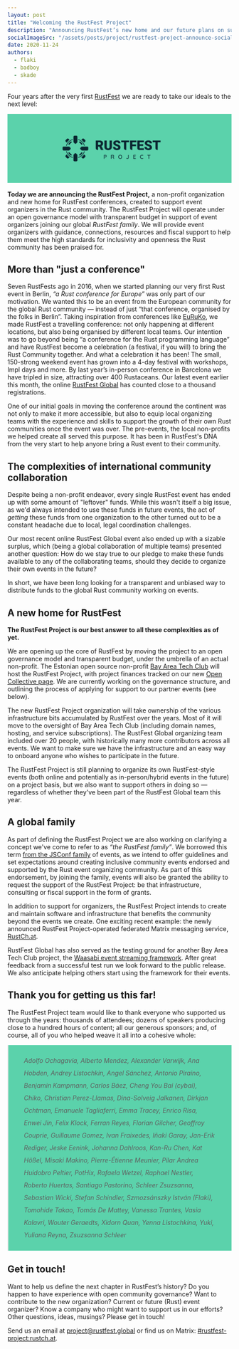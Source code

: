 ```yaml
---
layout: post
title: "Welcoming the RustFest Project"
description: "Announcing RustFest’s new home and our future plans on supporting the global Rust event community"
socialImageSrc: "/assets/posts/project/rustfest-project-announce-social.png"
date: 2020-11-24
authors:
  - flaki
  - badboy
  - skade
---
```


Four years after the very first [RustFest](https://2016.rustfest.eu/) we are ready to take our ideals to the next level:

<p style="text-align:center">
<a href="https://opencollective.com/rustfest" target="_blank">
<img src="/assets/posts/project/rustfest-project-header.png" alt="Logo: RustFest Project">
</a>
</p>

**Today we are announcing the RustFest Project,** a non-profit organization and new home for RustFest conferences, created to support event organizers in the Rust community. The RustFest Project will operate under an open governance model with transparent budget in support of event organizers joining our global *RustFest family*. We will provide event organizers with guidance, connections, resources and fiscal support to help them meet the high standards for inclusivity and openness the Rust community has been praised for.

## **More than "just a conference"**

Seven RustFests ago in 2016, when we started planning our very first Rust event in Berlin, *“a Rust conference for Europe”* was only part of our motivation. We wanted this to be an event from the European community for the global Rust community — instead of just “that conference, organised by the folks in Berlin”. Taking inspiration from conferences like [EuRuKo](https://euruko.org), we made RustFest a travelling conference: not only happening at different locations, but also being organised by different local teams. Our intention was to go beyond being “a conference for the Rust programming language” and have RustFest become a celebration (a festival, if you will) to bring the Rust Community together. And what a celebration it has been! The small, 150-strong weekend event has grown into a 4-day festival with workshops, Impl days and more. By last year’s in-person conference in Barcelona we have tripled in size, attracting over 400 Rustaceans. Our latest event earlier this month, the online [RustFest Global](https://rustfest.global) has counted close to a thousand registrations.

One of our initial goals in moving the conference around the continent was not only to make it more accessible, but also to equip local organizing teams with the experience and skills to support the growth of their own Rust communities once the event was over. The pre-events, the local non-profits we helped create all served this purpose. It has been in RustFest's DNA from the very start to help anyone bring a Rust event to their community.

## **The complexities of international community collaboration**

Despite being a non-profit endeavor, every single RustFest event has ended up with some amount of "leftover" funds. While this wasn't itself a big issue, as we'd always intended to use these funds in future events, the act of *getting* these funds from one organization to the other turned out to be a constant headache due to local, legal coordination challenges.

Our most recent online RustFest Global event also ended up with a sizable surplus, which (being a global collaboration of multiple teams) presented another question: How do we stay true to our pledge to make these funds available to any of the collaborating teams, should they decide to organize their own events in the future?

In short, we have been long looking for a transparent and unbiased way to distribute funds to the global Rust community working on events.

## **A new home for RustFest**

**The RustFest Project is our best answer to all these complexities as of yet.**

We are opening up the core of RustFest by moving the project to an open governance model and transparent budget, under the umbrella of an actual non-profit. The Estonian open source non-profit [Bay Area Tech Club](https://baytech.community/) will host the RustFest Project, with project finances tracked on our new [Open Collective page](https://opencollective.com/rustfest/). We are currently working on the governance structure, and outlining the process of applying for support to our partner events (see below).

The new RustFest Project organization will take ownership of the various infrastructure bits accumulated by RustFest over the years. Most of it will move to the oversight of Bay Area Tech Club (including domain names, hosting, and service subscriptions). The RustFest Global organizing team included over 20 people, with historically many more contributors across all events. We want to make sure we have the infrastructure and an easy way to onboard anyone who wishes to participate in the future.

The RustFest Project is still planning to organize its own RustFest-style events (both online and potentially as in-person/hybrid events in the future) on a project basis, but we also want to support others in doing so — regardless of whether they've been part of the RustFest Global team this year.

## **A global family**

As part of defining the RustFest Project we are also working on clarifying a concept we've come to refer to as *“the RustFest family”*. We borrowed this term [from the JSConf family](https://jsconf.com/i-want-to-run-a-jsconf.html) of events, as we intend to offer guidelines and set expectations around creating inclusive community events endorsed and supported by the Rust event organizing community. As part of this endorsement, by joining the family, events will also be granted the ability to request the support of the RustFest Project: be that infrastructure, consulting or fiscal support in the form of grants.

In addition to support for organizers, the RustFest Project intends to create and maintain software and infrastructure that benefits the community beyond the events we create. One exciting recent example: the newly announced RustFest Project-operated federated Matrix messaging service, [RustCh.at](https://rustch.at/).

RustFest Global has also served as the testing ground for another Bay Area Tech Club project, the [Waasabi event streaming framework](https://opencollective.com/waasabi). After great feedback from a successful test run we look forward to the public release. We also anticipate helping others start using the framework for their events.

## **Thank you for getting us this far!**

The RustFest Project team would like to thank everyone who supported us through the years: thousands of attendees; dozens of speakers producing close to a hundred hours of content; all our generous sponsors; and, of course, all of you who helped weave it all into a cohesive whole:

<blockquote style="background: #5bd2ab; padding: 1.5em 2.5em; font-style: italic; margin: 1em 0; font-size: 1em; line-height: 2em">Adolfo Ochagavía, Alberto Mendez, Alexander Varwijk, Ana Hobden, Andrey Listochkin, Angel Sánchez, Antonio Piraino, Benjamin Kampmann, Carlos Báez, Cheng You Bai (cybai), Chiko, Christian Perez-Llamas, Dina-Solveig Jalkanen, Dirkjan Ochtman, Emanuele Tagliaferri, Emma Tracey, Enrico Risa, Enwei Jin, Felix Klock, Ferran Reyes, Florian Gilcher, Geoffroy Couprie, Guillaume Gomez, Ivan Fraixedes, Iñaki Garay, Jan-Erik Rediger, Jeske Eenink, Johanna Dahlroos, Kan-Ru Chen, Kat Hößel, Misaki Makino, Pierre-Étienne Meunier, Pilar Andrea Huidobro Peltier, PotHix, Rafaela Wetzel, Raphael Nestler, Roberto Huertas, Santiago Pastorino, Schleer Zsuzsanna, Sebastian Wicki, Stefan Schindler, Szmozsánszky István (Flaki), Tomohide Takao, Tomás De Mattey, Vanessa Trantes, Vasia Kalavri, Wouter Geraedts, Xidorn Quan, Yenna Listochkina, Yuki, Yuliana Reyna, Zsuzsanna Schleer
</blockquote>

## **Get in touch!**

Want to help us define the next chapter in RustFest’s history? Do you happen to have experience with open community governance? Want to contribute to the new organization? Current or future (Rust) event organizer? Know a company who might want to support us in our efforts? Other questions, ideas, musings? Please get in touch!

Send us an email at [project@rustfest.global](mailto:project@rustfest.global) or find us on Matrix: [#rustfest-project:rustch.at](https://matrix.to/#/!MfpYFwjKelvPrjgGjF:rustch.at?via=rustch.at).



